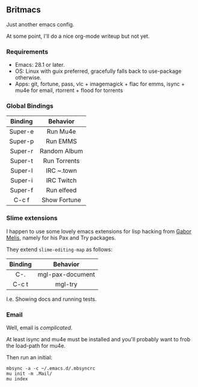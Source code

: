 ## Britmacs

Just another emacs config.

At some point, I'll do a nice org-mode writeup but not yet.

### Requirements

* Emacs: 28.1 or later.
* OS: Linux with guix preferred, gracefully falls back to use-package otherwise.
* Apps: git, fortune, pass, vlc + imagemagick + flac for emms, isync + mu4e for email, rtorrent + flood for torrents

### Global Bindings

| Binding |   Behavior   |
|:-------:|:------------:|
| Super-e | Run  Mu4e    |
| Super-p | Run  EMMS    |
| Super-r | Random Album |
| Super-t | Run Torrents |
| Super-l | IRC ~.town   |
| Super-i | IRC Twitch   |
| Super-f | Run elfeed   |
| C-c f   | Show Fortune |

### Slime extensions

[gabor]: https://quotenil.com/

I happen to use some lovely emacs extensions for lisp hacking from
[Gabor Melis][gabor], namely for his Pax and Try packages.

They extend `slime-editing-map` as follows:

| Binding |     Behavior     |
|:-------:|:----------------:|
|   C-.   | mgl-pax-document |
|  C-c t  | mgl-try          |

I.e. Showing docs and running tests.

### Email

Well, email is _complicated_.

At least isync and mu4e must be installed and you'll probably want to frob the load-path for mu4e.

Then run an initial:

```
mbsync -a -c ~/.emacs.d/.mbsyncrc
mu init -m .Mail/
mu index
```
